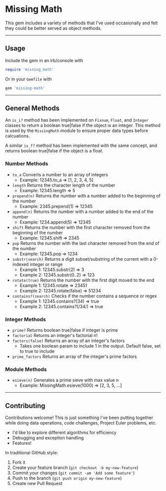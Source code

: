 # Missing Math

This gem includes a variety of methods that I've used occasionally and felt they could be better served as object methods.

---

## Usage

Include the gem in an irb/console with

```ruby
require 'missing_math'
```

Or in your `Gemfile` with

```ruby
gem 'missing-math'
```

---

## General Methods

An `is_i?` method has been implemented on `Fixnum`, `Float`, and `Integer` classes to return a boolean true|false if the object is an integer.  This method is used by the `MissingMath` module to ensure proper data types before calcuations.  

A similar `is_f?` method has been implemented with the same concept, and returns boolean true|false if the object is a float.


### Number Methods

- `to_a` Converts a number to an array of integers
  - Example: 12345.to_a => [1, 2, 3, 4, 5]
- `length` Returns the character length of the number
  - Example: 12345.length => 5
- `prepend(n)` Returns the number with a number added to the beginning of the number
  - Example: 2345.prepend(1) => 12345
- `append(n)` Returns the number with a number added to the end of the number
  - Example: 1234.append(5) => 12345
- `shift` Returns the number with the first character removed from the beginning of the number
  - Example: 12345.shift => 2345
- `pop` Returns the number with the last character removed from the end of the number
  - Example: 12345.pop => 1234
- `substr(search)` Returns a digit subset/substring of the current with a 0-indexed integer or range
  - Example 1: 12345.substr(2) => 3
  - Example 2: 12345.substr(0..2) => 123
- `rotate(true)` Returns the number with the first digit moved to the end
  - Example 1: 12345.rotate => 23451
  - Example 2: 12345.rotate(false) => 51234
- `contains?(search)` Checks if the number contains a sequence or regex
  - Example 1: 12345.contains?(34) => true
  - Example 2: 12345.contains?(/34/) => true

### Integer Methods

- `prime?` Returns boolean true|false if integer is prime
- `factorial` Returns an integer's factorial n!
- `factors(false)` Returns an array of an integer's factors
  - Takes one boolean param to include 1 in the output.  Default false, set to true to include
- `prime_factors` Returns an array of the integer's prime factors


### Module Methods

- `esieve(n)` Generates a prime sieve with max value n
  - Example: MissingMath.esieve(1000) => [2, 3, 5, ...]



-----

## Contributing

Contributions welcome!  This is just something I've been putting together while doing data operations, code challenges, Project Euler problems, etc.

- I'd like to explore different algorithms for efficiency
- Debugging and exception handling
- Features!

In traditional GitHub style:

1. Fork it
2. Create your feature branch (`git checkout -b my-new-feature`)
3. Commit your changes (`git commit -am 'Add some feature'`)
4. Push to the branch (`git push origin my-new-feature`)
5. Create new Pull Request

